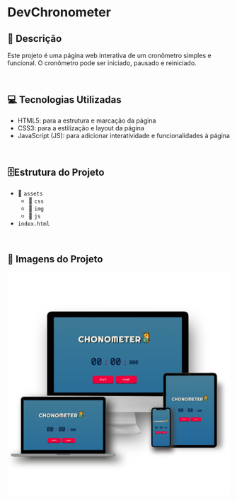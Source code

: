 # DevChronometer

## 📄 Descrição

Este projeto é uma página web interativa de um cronômetro simples e funcional. O cronômetro pode ser iniciado, pausado e reiniciado.

<br>

## 💻 Tecnologias Utilizadas

- HTML5: para a estrutura e marcação da página
- CSS3: para a estilização e layout da página
- JavaScript (JS): para adicionar interatividade e funcionalidades à página

<br>

## 🗄️Estrutura do Projeto

- 📁 `assets`
  - 📁 `css`
  - 📁 `img`
  - 📁 `js`
- `index.html`

<br>

## 🎨 Imagens do Projeto

<p align="center"><img src="./assets/img/mokup.png" width="650px"><p/>
